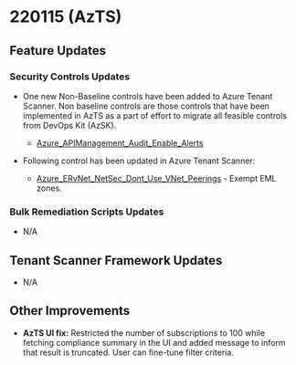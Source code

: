 # 220115 (AzTS)

## Feature Updates

### Security Controls Updates
* One new Non-Baseline controls have been added to Azure Tenant Scanner. Non baseline controls are those controls that have been implemented in AzTS as a part of effort to migrate all feasible controls from DevOps Kit (AzSK).

    * [Azure_APIManagement_Audit_Enable_Alerts](https://github.com/azsk/AzTS-docs/blob/main/Control%20coverage/Feature/APIManagement.md#azure_apimanagement_audit_enable_alerts)
    

* Following control has been updated in Azure Tenant Scanner:
    * [Azure_ERvNet_NetSec_Dont_Use_VNet_Peerings](https://github.com/azsk/AzTS-docs/blob/main/Control%20coverage/Feature/VirtualNetwork.md#azure_ervnet_netsec_dont_use_vnet_peerings) -  Exempt EML zones.

### Bulk Remediation Scripts Updates
* N/A

## Tenant Scanner Framework Updates
* N/A

## Other Improvements

* **AzTS UI fix:** Restricted the number of subscriptions to 100 while fetching compliance summary in the UI and added message to inform that result is truncated. User can fine-tune filter criteria.
